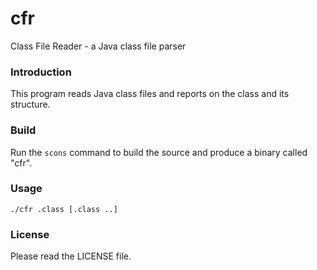 # cfr

Class File Reader - a Java class file parser

### Introduction

This program reads Java class files and reports on the class and its structure.

### Build

Run the `scons` command to build the source and produce a binary called "cfr".

### Usage

`./cfr .class [.class ..]`

### License

Please read the LICENSE file.
